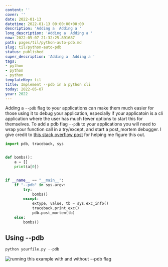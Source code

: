 ```yaml
---
content: ''
cover: ''
date: 2022-01-13
datetime: 2022-01-13 00:00:00+00:00
description: 'Adding a  Adding a '
long_description: 'Adding a  Adding a '
now: 2022-05-07 21:32:25.891687
path: pages/til/python-auto-pdb.md
slug: til/python-auto-pdb
status: published
super_description: 'Adding a  Adding a '
tags:
- python
- python
- python
templateKey: til
title: Implement --pdb in a python cli
today: 2022-05-07
year: 2022
---
```


Adding a `--pdb` flag to your applications can make them much easier for
those using it to debug your application, especially if your applicatoin
is a cli application where the user has much fewer options to start this
for themselves.  To add a pdb flag `--pdb` to your applications you will
need to wrap your function call in a try/except, and start a post_mortem
debugger. I give credit to
[this stack overflow post](https://stackoverflow.com/questions/242485/starting-python-debugger-automatically-on-error)
for helping me figure this out.

``` python
import pdb, traceback, sys


def bombs():
    a = []
    print(a[0])


if __name__ == "__main__":
    if "--pdb" in sys.argv:
        try:
            bombs()
        except:
            extype, value, tb = sys.exc_info()
            traceback.print_exc()
            pdb.post_mortem(tb)
    else:
        bombs()
```

## Using --pdb

``` python
python yourfile.py --pdb
```

![running this example with and without --pdb flag](https://images.waylonwalker.com/using-pdb-flag-from-cli.png)